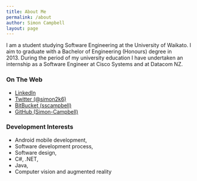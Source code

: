 ```yaml
---
title: About Me
permalink: /about
author: Simon Campbell
layout: page
---
```

I am a student studying Software Engineering at the University of Waikato. I aim to graduate with a Bachelor of Engineering (Honours) degree in 2013. During the period of my university education I have undertaken an internship as a Software Engineer at Cisco Systems and at Datacom NZ.

### On The Web

<div>
  <ul>
    <li>
      <a href="http://nz.linkedin.com/pub/simon-campbell/3a/190/46b">LinkedIn</a>
    </li>
    <li>
      <a href="https://twitter.com/simon2k6">Twitter (@simon2k6)</a>
    </li>
    <li>
      <a href="https://bitbucket.org/sscampbell">BitBucket (sscampbell)</a>
    </li>
    <li>
      <a href="https://github.com/Simon-Campbell/">GitHub (Simon-Campbell)</a>
    </li>
  </ul>
</div>

### Development Interests

  * Android mobile development,
  * Software development process,
  * Software design,
  * C#, .NET,
  * Java,
  * Computer vision and augmented reality